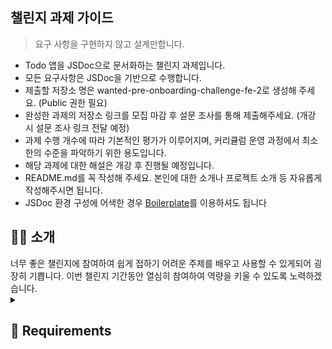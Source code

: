 ## 챌린지 과제 가이드

>요구 사항을 구현하지 않고 설계만합니다.

- Todo 앱을 JSDoc으로 문서화하는 챌린지 과제입니다.
- 모든 요구사항은 JSDoc을 기반으로 수행합니다.
- 제출할 저장소 명은 wanted-pre-onboarding-challenge-fe-2로 생성해 주세요. (Public 권한 필요)
- 완성한 과제의 저장소 링크를 모집 마감 후 설문 조사를 통해 제출해주세요. (개강 시 설문 조사 링크 전달 예정)
- 과제 수행 개수에 따라 기본적인 평가가 이루어지며, 커리큘럼 운영 과정에서 최소한의 수준을 파악하기 위한 용도입니다.
- 해당 과제에 대한 해설은 개강 후 진행될 예정입니다.
- README.md를 꼭 작성해 주세요. 본인에 대한 소개나 프로젝트 소개 등 자유롭게 작성해주시면 됩니다.
- JSDoc 환경 구성에 어색한 경우 [Boilerplate](https://github.com/pocojang/jsdoc-boilerplate)를 이용하셔도 됩니다

<!-- <details>
<summary> -->
<h2>🧑‍💻 소개</h2>
<!-- </summary> -->
<!-- 프로젝트 소개를 추가한 후 주석 풀기 -->
너무 좋은 챌린지에 참여하여 쉽게 접하기 어려운 주제를 배우고 사용할 수 있게되어 굉장히 기쁩니다.  
이번 챌린지 기간동안 열심히 참여하여 역량을 키울 수 있도록 노력하겠습니다.
<!-- </details> -->
<details>
<summary>
<h2>📝 Requirements</h2>
</summary>

### 필수 요구사항
>아래의 Todo 앱 요구사항을 참고하여

- [x] 필요한 데이터를 모두 모델링한다.
- [x] 사용되는 모든 함수를 `선언부만` 만든다.
  - [x] 함수 및 클래스의 내부는 구현하지 않습니다.
- [ ] `JSDoc`을 활용해 문서화한다.
- [ ] `GitHub Page`를 활용해 `JSDoc` 정적 페이지를 배포한다.

### Todo

```js
Todo {
  아이디(required),
  내용(required),
  완료여부(required),
  카테고리(required),
  태그들(optional),
}
```

#### CREATE

- [x] 할 일을 추가할 수 있다. - createTodo
- [x] 내용없이 추가할 수 없다.

#### READ

- [x] 모든 할 일을 조회할 수 있다. - getTodos
- [x] ID를 기반으로 특정 할 일을 조회할 수 있다. - getTodoById

#### UPDATE

- [x] ID를 제외한 모든 속성을 수정할 수 있다. - updateTodo
- [x] 특정 할 일의 특정 태그를 수정할 수 있다. - updateTagsById

#### DELETE

- [x] ID를 기반으로 특정 할 일을 삭제할 수 있다. - deleteTodoById
- [x] 모든 할 일을 제거할 수 있다. - deleteTodos
- [x] 특정 할 일의 특정 태그를 삭제할 수 있다. - deleteTag
- [x] 특정 할 일의 모든 태그를 제거할 수 있다. - deleteTags


#### Modeling (Shape)

```js
Item {
  property(required),
  property(optional),
}
```

#### Reference

- [use JSDoc](https://jsdoc.app)
- [JSDoc Boilerplate](https://github.com/pocojang/jsdoc-boilerplate)
</details>
